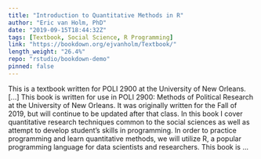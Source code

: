 ```yaml
---
title: "Introduction to Quantitative Methods in R"
author: "Eric van Holm, PhD"
date: "2019-09-15T18:44:32Z"
tags: [Textbook, Social Science, R Programming]
link: "https://bookdown.org/ejvanholm/Textbook/"
length_weight: "26.4%"
repo: "rstudio/bookdown-demo"
pinned: false
---
```


This is a textbook written for POLI 2900 at the University of New Orleans. [...] This book is written for use in POLI 2900: Methods of Political Research at the University of New Orleans. It was originally written for the Fall of 2019, but will continue to be updated after that class. In this book I cover quantitative research techniques common to the social sciences as well as attempt to develop student’s skills in programming. In order to practice programming and learn quantitative methods, we will utilize R, a popular programming language for data scientists and researchers. This book is ...
